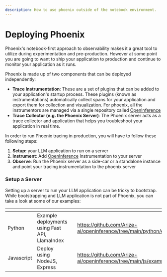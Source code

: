 ```yaml
---
description: How to use phoenix outside of the notebook environment.
---
```


# Deploying Phoenix

Phoenix's notebook-first approach to observability makes it a great tool to utilize during experimentation and pre-production. However at some point you are going to want to ship your application to production and continue to monitor your application as it runs.&#x20;

Phoenix is made up of two components that can be deployed independently:

* **Trace Instrumentation**: These are a set of plugins that can be added to your application's startup process. These plugins (known as instrumentations) automatically collect spans for your application and export them for collection and visualization. For phoenix, all the instrumentors are managed via a single repository called [OpenInference](https://github.com/Arize-ai/openinference)
* **Trace Collector (e.g. the Phoenix Server)**: The Phoenix server acts as a trace collector and application that helps you troubleshoot your application in real time.

In order to run Phoenix tracing in production, you will have to follow these following steps:

1. **Setup:** your LLM application to run on a server
2. **Instrument**: Add [OpenInference](https://github.com/Arize-ai/openinference) Instrumentation to your server&#x20;
3. **Observe**: Run the Phoenix server as a side-car or a standalone instance and point your tracing instrumentation to the phoenix server

### Setup a Server

Setting up a server to run your LLM application can be tricky to bootstrap. While bootstrapping and LLM application is not part of Phoenix, you can take a look at some of our examples:

<table data-card-size="large" data-view="cards"><thead><tr><th></th><th></th><th></th><th data-hidden data-card-target data-type="content-ref"></th><th data-hidden data-card-cover data-type="files"></th></tr></thead><tbody><tr><td>Python</td><td>Example deployments using Fast API, LlamaIndex</td><td></td><td><a href="https://github.com/Arize-ai/openinference/tree/main/python/examples">https://github.com/Arize-ai/openinference/tree/main/python/examples</a></td><td><a href="../.gitbook/assets/python.png">python.png</a></td></tr><tr><td>Javascript</td><td>Deploy using NodeJS, Express</td><td></td><td><a href="https://github.com/Arize-ai/openinference/tree/main/js/examples">https://github.com/Arize-ai/openinference/tree/main/js/examples</a></td><td><a href="../.gitbook/assets/js-logo.png">js-logo.png</a></td></tr></tbody></table>

